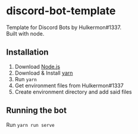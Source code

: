 # discord-bot-template
Template for Discord Bots by Hulkermon#1337.    
Built with node.

## Installation
1. Download [Node.js](https://nodejs.org/en/)
2. Download & Install [yarn](https://classic.yarnpkg.com/en/docs/install/)
2. Run `yarn`
3. Get environment files from Hulkermon#1337
4. Create environment directory and add said files

## Running the bot
Run `yarn run serve`
